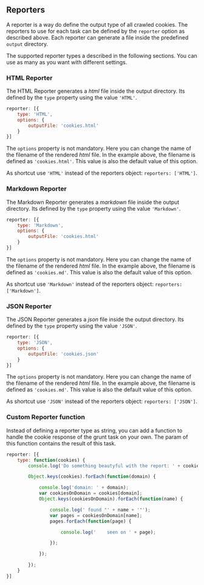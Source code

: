 ## Reporters

A reporter is a way do define the output type of all crawled cookies. The
reporters to use for each task can be defined by the `reporter` option as
described above. Each reporter can generate a file inside the predefined
`output` directory.

The supported reporter types a described in the following sections.
You can use as many as you want with different settings.

### HTML Reporter

The HTML Reporter generates a _html_ file inside the output directory. Its
defined by the `type` property using the value `'HTML'`.

```javascript
reporter: [{
	type: 'HTML',
	options: {
		outputFile: 'cookies.html'
	}
}]
```

The `options` property is not mandatory. Here you can change the name of the
filename of the rendered _html_ file. In the example above, the filename is
defined as `'cookies.html'`. This value is also the default value of this
option.

As shortcut use `'HTML'` instead of the reporters object: `reporters: ['HTML']`.

### Markdown Reporter

The Markdown Reporter generates a _markdown_ file inside the output directory.
Its defined by the `type` property using the value `'Markdown'`.

```javascript
reporter: [{
	type: 'Markdown',
	options: {
		outputFile: 'cookies.html'
	}
}]
```

The `options` property is not mandatory. Here you can change the name of the
filename of the rendered _html_ file. In the example above, the filename is
defined as `'cookies.md'`. This value is also the default value of this
option.

As shortcut use `'Markdown'` instead of the reporters object:
`reporters: ['Markdown']`.

### JSON Reporter

The JSON Reporter generates a _json_ file inside the output directory.
Its defined by the `type` property using the value `'JSON'`.

```javascript
reporter: [{
	type: 'JSON',
	options: {
		outputFile: 'cookies.json'
	}
}]
```

The `options` property is not mandatory. Here you can change the name of the
filename of the rendered _html_ file. In the example above, the filename is
defined as `'cookies.md'`. This value is also the default value of this
option.

As shortcut use `'JSON'` instead of the reporters object:
`reporters: ['JSON']`.

### Custom Reporter function

Instead of defining a reporter type as string, you can add a function
to handle the cookie response of the grunt task on your own. The param of this
function contains the result of this task.

```javascript
reporter: [{
	type: function(cookies) {
		console.log('Do something beautyful with the report: ' + cookies);

		Object.keys(cookies).forEach(function(domain) {

			console.log('domain: ' + domain);
			var cookiesOnDomain = cookies[domain];
			Object.keys(cookiesOnDomain).forEach(function(name) {

				console.log(' found "' + name + '"');
				var pages = cookiesOnDomain[name];
				pages.forEach(function(page) {

					console.log('    seen on ' + page);

				});

			});

		});
	}
}]
```
